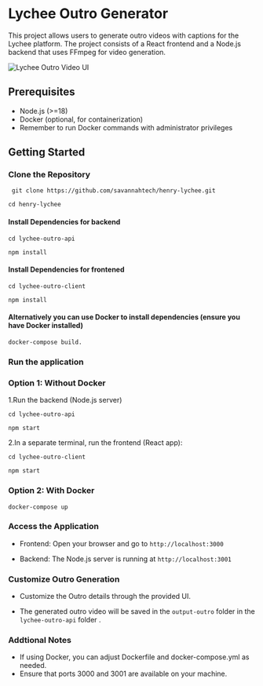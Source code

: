 # Lychee Outro Generator
This project allows users to generate outro videos with captions for the Lychee platform. The project consists of a React frontend and a Node.js backend that uses FFmpeg for video generation.

![Lychee Outro Video UI](https://res.cloudinary.com/dwa7zorf5/image/upload/v1703856149/bcr18z2hca5q8l7vlzk6.png)

## Prerequisites
- Node.js (>=18)
- Docker (optional, for containerization)
- Remember to run Docker commands with administrator privileges

## Getting Started
### Clone the Repository
``` git clone https://github.com/savannahtech/henry-lychee.git```

``` cd henry-lychee ```

#### Install Dependencies for  backend
`cd lychee-outro-api`

`npm install`

#### Install Dependencies for  frontened
`cd lychee-outro-client`

`npm install`

#### Alternatively you can use Docker to install dependencies (ensure you have Docker installed)
`docker-compose build.`

### Run the application
### Option 1: Without Docker
1.Run the backend (Node.js server)

```cd lychee-outro-api```

```npm start```

2.In a separate terminal, run the frontend (React app):

```cd lychee-outro-client```

```npm start```

### Option 2: With Docker
```docker-compose up```

### Access the Application
- Frontend: Open your browser and go to `http://localhost:3000` 

- Backend: The Node.js server is running at `http://localhost:3001`
    
### Customize Outro Generation
- Customize the Outro details through the provided UI.

- The generated outro video will be saved in the `output-outro` folder in the `lychee-outro-api` folder .

### Addtional Notes
- If using Docker, you can adjust Dockerfile and docker-compose.yml as needed.
- Ensure that ports 3000 and 3001 are available on your machine.


